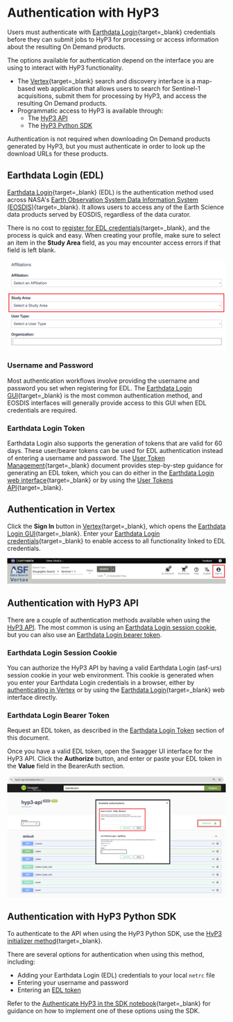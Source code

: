 # Authentication with HyP3

Users must authenticate with 
[Earthdata Login](https://urs.earthdata.nasa.gov/ "https://urs.earthdata.nasa.gov/" ){target=_blank} 
credentials before they can submit jobs to HyP3 for processing or access information about the resulting 
On Demand products.

The options available for authentication depend on the interface you are using to interact with HyP3 functionality. 

- The [Vertex](https://search.asf.alaska.edu/ "search.asf.alaska.edu" ){target=_blank} search and discovery 
  interface is a map-based web application that allows users to search for Sentinel-1 acquisitions, submit them for 
  processing by HyP3, and access the resulting On Demand products.
- Programmatic access to HyP3 is available through:
    - The [HyP3 API](../using/api.md "hyp3-docs.asf.alaska.edu/using/api")
    - The [HyP3 Python SDK](../using/sdk.md "hyp3-docs.asf.alaska.edu/using/sdk")

Authentication is not required when downloading On Demand products generated by HyP3, but you must 
authenticate in order to look up the download URLs for these products.

## Earthdata Login (EDL)

[Earthdata Login](https://urs.earthdata.nasa.gov/ "https://urs.earthdata.nasa.gov/" ){target=_blank}
(EDL) is the authentication method used across NASA's 
[Earth Observation System Data Information System (EOSDIS)](https://www.earthdata.nasa.gov/about/esdis/eosdis "www.earthdata.nasa.gov/about/esdis/eosdis" ){target=_blank}. 
It allows users to access any of the Earth Science data products served by EOSDIS, regardless of the data curator. 

There is no cost to 
[register for EDL credentials](https://urs.earthdata.nasa.gov/users/new "https://urs.earthdata.nasa.gov/users/new" ){target=_blank}, 
and the process is quick and easy. When creating your profile, make sure to select an item in the **Study Area** 
field, as you may encounter access errors if that field is left blank. 

![Select Study Area](../images/select-study-area.png "Select Study Area in EDL Registration")

### Username and Password

Most authentication workflows involve providing the username and password you set when registering for EDL. The 
[Earthdata Login GUI](https://urs.earthdata.nasa.gov/ "urs.earthdata.nasa.gov" ){target=_blank} 
is the most common authentication method, and EOSDIS interfaces will generally provide access to this GUI when 
EDL credentials are required. 

### Earthdata Login Token

Earthdata Login also supports the generation of tokens that are valid for 60 days. These user/bearer tokens can be 
used for EDL authentication instead of entering a username and password. The 
[User Token Management](https://urs.earthdata.nasa.gov/documentation/for_users/user_token "urs.earthdata.nasa.gov/documentation/for_users/user_token" ){target=_blank} 
document provides step-by-step guidance for generating an EDL token, which you can do either in the 
[Earthdata Login web interface](https://urs.earthdata.nasa.gov/ "urs.earthdata.nasa.gov/" ){target=_blank} 
or by using the 
[User Tokens API](https://urs.earthdata.nasa.gov/documentation/for_users/user_token#api "urs.earthdata.nasa.gov/documentation/for_users/user_token#api" ){target=_blank}. 

## Authentication in Vertex

Click the **Sign In** button in [Vertex](https://search.asf.alaska.edu/ "search.asf.alaska.edu" ){target=_blank}, 
which opens the 
[Earthdata Login GUI](https://urs.earthdata.nasa.gov/ "urs.earthdata.nasa.gov" ){target=_blank}. 
Enter your 
[Earthdata Login credentials](https://urs.earthdata.nasa.gov/ "urs.earthdata.nasa.gov" ){target=_blank} 
to enable access to all functionality linked to EDL credentials. 

![Sign In with EDL in Vertex](../images/vertex-sign-in.png "Sign In with Earthdata Login Credentials in Vertex")

## Authentication with HyP3 API

There are a couple of authentication methods available when using the 
[HyP3 API](../using/api.md "hyp3-docs.asf.alaska.edu/using/api"). 
The most common is using an 
[Earthdata Login session cookie](#earthdata-login-session-cookie "Jump to the Earthdata Login Session Cookie section of this document"), 
but you can also use an 
[Earthdata Login bearer token](#earthdata-login-bearer-token "Jump to the Earthdata Login Bearer Token section of this document").

### Earthdata Login Session Cookie

You can authorize the HyP3 API by having a valid Earthdata Login (asf-urs) session cookie in your web environment. 
This cookie is generated when you enter your Earthdata Login credentials in a browser, either by 
[authenticating in Vertex](#authentication-in-vertex "Jump to the Authenticating in Vertex section of this document") 
or by using the 
[Earthdata Login](https://urs.earthdata.nasa.gov/ "urs.earthdata.nasa.gov" ){target=_blank} 
web interface directly.

### Earthdata Login Bearer Token

Request an EDL token, as described in the 
[Earthdata Login Token](#earthdata-login-token "Jump to the Earthdata Login Token section of this document") 
section of this document.

Once you have a valid EDL token, open the Swagger UI interface for the HyP3 API. Click the **Authorize** button, 
and enter or paste your EDL token in the **Value** field in the BearerAuth section. 

![Authorize EDL Token in API](../images/api-authorize.png "Authorize an EDL Token in the HyP3 API")

## Authentication with HyP3 Python SDK

To authenticate to the API when using the HyP3 Python SDK, use the 
[HyP3 initializer method](https://hyp3-docs.asf.alaska.edu/using/sdk_api/#hyp3_sdk.HyP3.__init__ "HyP3 SDK API Reference" ){target=_blank}. 

There are several options for authentication when using this method, including: 

- Adding your Earthdata Login (EDL) credentials to your local `netrc` file
- Entering your username and password
- Entering an [EDL token](#earthdata-login-token "Jump to the Earthdata Login Token section of this document")

Refer to the 
[Authenticate HyP3 in the SDK notebook](https://github.com/ASFHyP3/hyp3-sdk/blob/main/docs/hyp3_authentication.ipynb "Authenticate HyP3 in the SDK notebook" ){target=_blank} 
for guidance on how to implement one of these options using the SDK.
